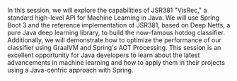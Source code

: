 In this session, we will explore the capabilities of JSR381 "VisRec," a standard high-level API for Machine Learning in Java. We will use Spring Boot 3 and the reference implementation of JSR381,  based on Deep Netts, a pure Java deep learning library, to build the now-famous hotdog classifier. Additionally, we will demonstrate how to optimize the performance of our classifier using GraalVM and Spring's AOT Processing. This session is an excellent opportunity for Java developers to learn about the latest advancements in machine learning and how to apply them in their projects using a Java-centric approach with Spring.
